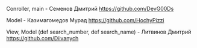 Conroller, main - Семенов Дмитрий
https://github.com/DevG00Ds

Model - Казимагомедов Мурад 
https://github.com/HochyPizzi

View, Model (def search_number, def search_name) - Литвинов Дмитрий
https://github.com/Diivanych
